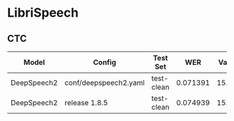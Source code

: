 # LibriSpeech

## CTC
| Model | Config | Test Set |  WER | Valid Loss |
| --- | --- | --- | --- | --- |
| DeepSpeech2 | conf/deepspeech2.yaml | test-clean | 0.071391 | 15.078561 |
| DeepSpeech2 | release 1.8.5 | test-clean | 0.074939 | 15.351633 |
